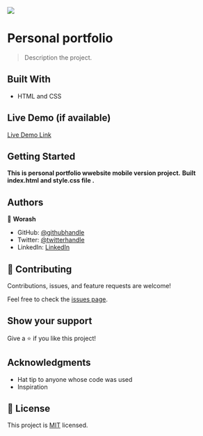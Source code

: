 
![](https://img.shields.io/badge/Microverse-blueviolet)

# Personal portfolio

> Description the project.
## Built With

- HTML and CSS


## Live Demo (if available)

[Live Demo Link](https://livedemo.com)


## Getting Started

**This is personal portfolio wwebsite mobile version project.**
**Built index.html and style.css file .**







## Authors

👤 **Worash**

- GitHub: [@githubhandle](https://github.com/worashf)
- Twitter: [@twitterhandle](https://twitter.com/WorashAboche)
- LinkedIn: [LinkedIn](https://www.linkedin.com/in/worash-abocherugn-a02219154/)



## 🤝 Contributing

Contributions, issues, and feature requests are welcome!

Feel free to check the [issues page](../../issues/).

## Show your support

Give a ⭐️ if you like this project!

## Acknowledgments

- Hat tip to anyone whose code was used
- Inspiration


## 📝 License

This project is [MIT](./MIT.md) licensed.